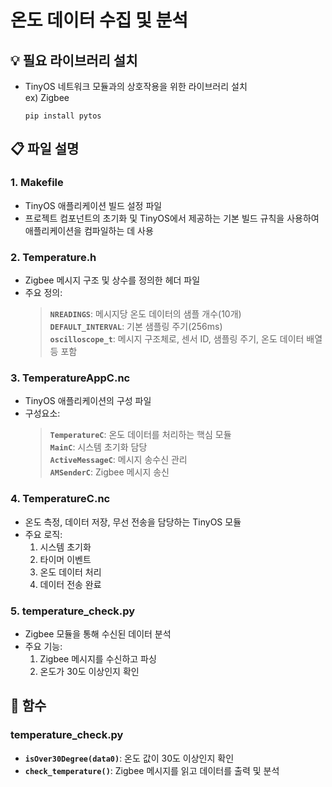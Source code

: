 # 온도 데이터 수집 및 분석

## 💡 필요 라이브러리 설치

- TinyOS 네트워크 모듈과의 상호작용을 위한 라이브러리 설치    
ex) Zigbee

  ```
  pip install pytos
  ```

## 📋 파일 설명

### 1. Makefile
- TinyOS 애플리케이션 빌드 설정 파일
-  프로젝트 컴포넌트의 초기화 및 TinyOS에서 제공하는 기본 빌드 규칙을 사용하여 애플리케이션을 컴파일하는 데 사용

### 2. Temperature.h
- Zigbee 메시지 구조 및 상수를 정의한 헤더 파일
- 주요 정의:
   > **`NREADINGS`**: 메시지당 온도 데이터의 샘플 개수(10개) <br>
  **`DEFAULT_INTERVAL`**: 기본 샘플링 주기(256ms) <br>
  **`oscilloscope_t`**: 메시지 구조체로, 센서 ID, 샘플링 주기, 온도 데이터 배열 등 포함

### 3. TemperatureAppC.nc
- TinyOS 애플리케이션의 구성 파일
- 구성요소:
  > **`TemperatureC`**: 온도 데이터를 처리하는 핵심 모듈<br>
  **`MainC`**: 시스템 초기화 담당<br>
  **`ActiveMessageC`**: 메시지 송수신 관리<br>
  **`AMSenderC`**: Zigbee 메시지 송신

### 4. TemperatureC.nc
- 온도 측정, 데이터 저장, 무선 전송을 담당하는 TinyOS 모듈
- 주요 로직:
  1. 시스템 초기화
  2. 타이머 이벤트
  3. 온도 데이터 처리
  4. 데이터 전송 완료

### 5. temperature_check.py
- Zigbee 모듈을 통해 수신된 데이터 분석
- 주요 기능:
    1. Zigbee 메시지를 수신하고 파싱
    2. 온도가 30도 이상인지 확인


## 🔗 함수

### temperature_check.py
- **`isOver30Degree(data0)`**: 온도 값이 30도 이상인지 확인
- **`check_temperature()`**: Zigbee 메시지를 읽고 데이터를 출력 및 분석
